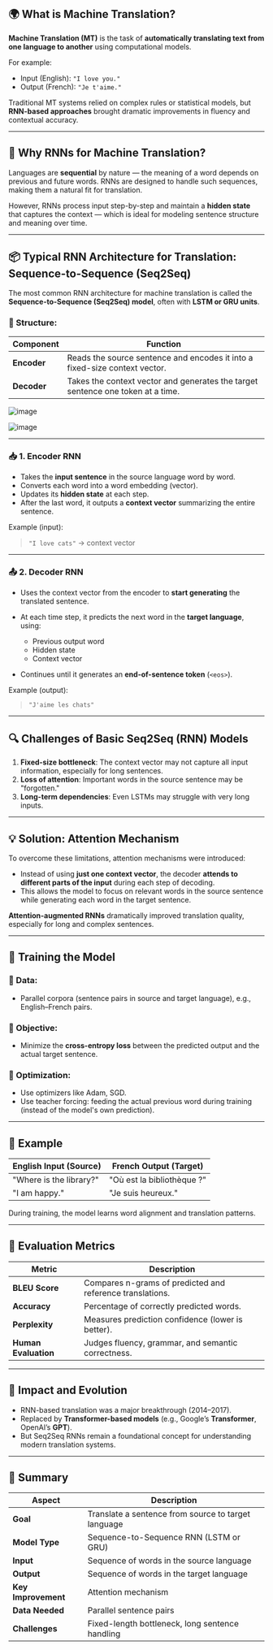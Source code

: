 ## 🌍 **What is Machine Translation?**

**Machine Translation (MT)** is the task of **automatically translating text from one language to another** using computational models.

For example:

* Input (English): `"I love you."`
* Output (French): `"Je t'aime."`

Traditional MT systems relied on complex rules or statistical models, but **RNN-based approaches** brought dramatic improvements in fluency and contextual accuracy.

---

## 🔁 **Why RNNs for Machine Translation?**

Languages are **sequential** by nature — the meaning of a word depends on previous and future words. RNNs are designed to handle such sequences, making them a natural fit for translation.

However, RNNs process input step-by-step and maintain a **hidden state** that captures the context — which is ideal for modeling sentence structure and meaning over time.

---

## 📦 **Typical RNN Architecture for Translation: Sequence-to-Sequence (Seq2Seq)**

The most common RNN architecture for machine translation is called the **Sequence-to-Sequence (Seq2Seq) model**, often with **LSTM or GRU units**.

### 🔄 Structure:

| Component   | Function                                                                        |
| ----------- | ------------------------------------------------------------------------------- |
| **Encoder** | Reads the source sentence and encodes it into a fixed-size context vector.      |
| **Decoder** | Takes the context vector and generates the target sentence one token at a time. |

![image](https://github.com/user-attachments/assets/1cca243c-b501-465b-af38-efc32cdb5fe3)

![image](https://github.com/user-attachments/assets/97c5a58f-a0a1-4cb5-a15b-3ed0cc5697e0)

---

### 📥 **1. Encoder RNN**

* Takes the **input sentence** in the source language word by word.
* Converts each word into a word embedding (vector).
* Updates its **hidden state** at each step.
* After the last word, it outputs a **context vector** summarizing the entire sentence.

Example (input):

> `"I love cats"` → context vector

---

### 📤 **2. Decoder RNN**

* Uses the context vector from the encoder to **start generating** the translated sentence.
* At each time step, it predicts the next word in the **target language**, using:

  * Previous output word
  * Hidden state
  * Context vector
* Continues until it generates an **end-of-sentence token** (`<eos>`).

Example (output):

> `"J'aime les chats"`

---

## 🔍 **Challenges of Basic Seq2Seq (RNN) Models**

1. **Fixed-size bottleneck**: The context vector may not capture all input information, especially for long sentences.
2. **Loss of attention**: Important words in the source sentence may be "forgotten."
3. **Long-term dependencies**: Even LSTMs may struggle with very long inputs.

---

## 💡 **Solution: Attention Mechanism**

To overcome these limitations, attention mechanisms were introduced:

* Instead of using **just one context vector**, the decoder **attends to different parts of the input** during each step of decoding.
* This allows the model to focus on relevant words in the source sentence while generating each word in the target sentence.

**Attention-augmented RNNs** dramatically improved translation quality, especially for long and complex sentences.

---

## 🧠 **Training the Model**

### 🔹 Data:

* Parallel corpora (sentence pairs in source and target language), e.g., English–French pairs.

### 🔹 Objective:

* Minimize the **cross-entropy loss** between the predicted output and the actual target sentence.

### 🔹 Optimization:

* Use optimizers like Adam, SGD.
* Use teacher forcing: feeding the actual previous word during training (instead of the model's own prediction).

---

## 🧪 **Example**

| English Input (Source)  | French Output (Target)     |
| ----------------------- | -------------------------- |
| "Where is the library?" | "Où est la bibliothèque ?" |
| "I am happy."           | "Je suis heureux."         |

During training, the model learns word alignment and translation patterns.

---

## 🧾 **Evaluation Metrics**

| Metric               | Description                                               |
| -------------------- | --------------------------------------------------------- |
| **BLEU Score**       | Compares n-grams of predicted and reference translations. |
| **Accuracy**         | Percentage of correctly predicted words.                  |
| **Perplexity**       | Measures prediction confidence (lower is better).         |
| **Human Evaluation** | Judges fluency, grammar, and semantic correctness.        |

---

## 🚀 **Impact and Evolution**

* RNN-based translation was a major breakthrough (2014–2017).
* Replaced by **Transformer-based models** (e.g., Google’s **Transformer**, OpenAI’s **GPT**).
* But Seq2Seq RNNs remain a foundational concept for understanding modern translation systems.

---

## 📌 Summary

| Aspect              | Description                                         |
| ------------------- | --------------------------------------------------- |
| **Goal**            | Translate a sentence from source to target language |
| **Model Type**      | Sequence-to-Sequence RNN (LSTM or GRU)              |
| **Input**           | Sequence of words in the source language            |
| **Output**          | Sequence of words in the target language            |
| **Key Improvement** | Attention mechanism                                 |
| **Data Needed**     | Parallel sentence pairs                             |
| **Challenges**      | Fixed-length bottleneck, long sentence handling     |
